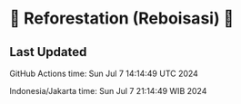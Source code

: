 
# 🌳 Reforestation (Reboisasi) 🌲

## Last Updated

GitHub Actions time: Sun Jul  7 14:14:49 UTC 2024

Indonesia/Jakarta time: Sun Jul  7 21:14:49 WIB 2024
